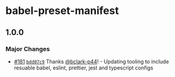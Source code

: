 # babel-preset-manifest

## 1.0.0

### Major Changes

- [#181](https://github.com/project44/manifest/pull/181)
  [`bdd07c9`](https://github.com/project44/manifest/commit/bdd07c9e66463f17f08a3edb92ad0f6155711b79)
  Thanks [@bclark-p44](https://github.com/bclark-p44)! - Updating tooling to include resuable babel,
  eslint, prettier, jest and typescript configs
